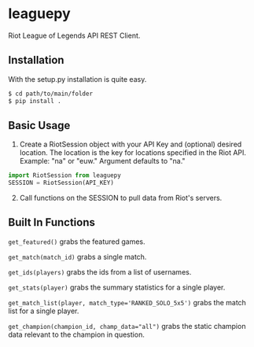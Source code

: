 # leaguepy
Riot League of Legends API REST Client.

## Installation
With the setup.py installation is quite easy.

```sh
$ cd path/to/main/folder
$ pip install .
```

## Basic Usage
1. Create a RiotSession object with your API Key and (optional) desired location. The location is the key for locations specified in the Riot API. Example: "na" or "euw." Argument defaults to "na."
  ```python
  import RiotSession from leaguepy
  SESSION = RiotSession(API_KEY)
  ```
2. Call functions on the SESSION to pull data from Riot's servers.

## Built In Functions
`get_featured()` grabs the featured games.

`get_match(match_id)` grabs a single match.

`get_ids(players)` grabs the ids from a list of usernames.

`get_stats(player)` grabs the summary statistics for a single player.

`get_match_list(player, match_type='RANKED_SOLO_5x5')` grabs the match list
  for a single player.

`get_champion(champion_id, champ_data="all")` grabs the static champion data
  relevant to the champion in question.
